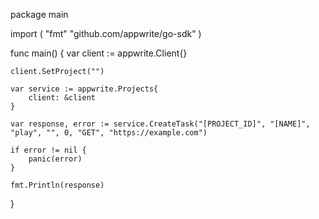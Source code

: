 package main

import (
    "fmt"
    "github.com/appwrite/go-sdk"
)

func main() {
    var client := appwrite.Client{}

    client.SetProject("")

    var service := appwrite.Projects{
        client: &client
    }

    var response, error := service.CreateTask("[PROJECT_ID]", "[NAME]", "play", "", 0, "GET", "https://example.com")

    if error != nil {
        panic(error)
    }

    fmt.Println(response)
}